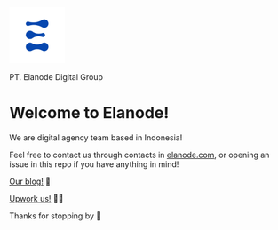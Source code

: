 <img src="/elanode-icon-blue.jpg" width="100"/>

PT. Elanode Digital Group 

# Welcome to Elanode!

We are digital agency team based in Indonesia!

Feel free to contact us through contacts in [elanode.com](https://elanode.com), or opening an issue in this repo if you have anything in mind!

[Our blog!](https://blog.elanode.com) 📑

[Upwork us!](https://www.upwork.com/agencies/~01cf75f607d164f17b) 👨‍💻

Thanks for stopping by 🚀
